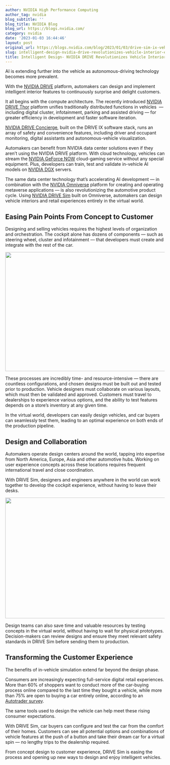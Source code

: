 ```yaml
---
author: NVIDIA High Performance Computing
author_tag: nvidia
blog_subtitle: ''
blog_title: NVIDIA Blog
blog_url: https://blogs.nvidia.com/
category: nvidia
date: '2023-01-03 16:44:46'
layout: post
original_url: https://blogs.nvidia.com/blog/2023/01/03/drive-sim-ix-vehicle-interior-experiences/
slug: intelligent-design-nvidia-drive-revolutionizes-vehicle-interior-experiences
title: Intelligent Design- NVIDIA DRIVE Revolutionizes Vehicle Interior Experiences
---
```


<div id="bsf_rt_marker"><p>AI is extending further into the vehicle as autonomous-driving technology becomes more prevalent.</p>

<p>With the <a href="https://developer.nvidia.com/drive">NVIDIA DRIVE</a> platform, automakers can design and implement intelligent interior features to continuously surprise and delight customers.</p>

<p>It all begins with the compute architecture. The recently introduced <a href="https://blogs.nvidia.com/blog/2022/09/20/drive-thor/">NVIDIA DRIVE Thor</a> platform unifies traditionally distributed functions in vehicles  — including digital cluster, infotainment, parking and assisted driving — for greater efficiency in development and faster software iteration.</p>

<p><a href="https://www.nvidia.com/en-us/self-driving-cars/drive-ix/">NVIDIA DRIVE Concierge</a>, built on the DRIVE IX software stack, runs an array of safety and convenience features, including driver and occupant monitoring, digital assistants and autonomous-vehicle visualization.</p>

<p>Automakers can benefit from NVIDIA data center solutions even if they aren’t using the NVIDIA DRIVE platform. With cloud technology, vehicles can stream the <a href="https://www.nvidia.com/en-us/geforce-now/">NVIDIA GeForce NOW</a> cloud-gaming service without any special equipment. Plus, developers can train, test and validate in-vehicle AI models on <a href="https://www.nvidia.com/en-us/data-center/dgx-systems/">NVIDIA DGX</a> servers.</p>

<p>The same data center technology that’s accelerating AI development — in combination with the <a href="https://www.nvidia.com/en-us/omniverse/">NVIDIA Omniverse</a> platform for creating and operating metaverse applications — is also revolutionizing the automotive product cycle. Using <a href="https://www.nvidia.com/en-us/self-driving-cars/simulation/">NVIDIA DRIVE Sim</a> built on Omniverse, automakers can design vehicle interiors and retail experiences entirely in the virtual world.</p>

<p></p>

<h2><b>Easing Pain Points From Concept to Customer</b></h2>
<p>Designing and selling vehicles requires the highest levels of organization and orchestration. The cockpit alone has dozens of components — such as steering wheel, cluster and infotainment — that developers must create and integrate with the rest of the car.</p>

<p><img alt="" class="aligncenter size-large wp-image-61679" height="377" src="https://blogs.nvidia.com/wp-content/uploads/2022/12/DRIVE_Sim_IX_shot004-672x377.png" width="672" /></p>

<p>These processes are incredibly time- and resource-intensive — there are countless configurations, and chosen designs must be built out and tested prior to production. Vehicle designers must collaborate on various layouts, which must then be validated and approved. Customers must travel to dealerships to experience various options, and the ability to test features depends on a store’s inventory at any given time.</p>

<p>In the virtual world, developers can easily design vehicles, and car buyers can seamlessly test them, leading to an optimal experience on both ends of the production pipeline.</p>

<h2><b>Design and Collaboration</b></h2>
<p>Automakers operate design centers around the world, tapping into expertise from North America, Europe, Asia and other automotive hubs. Working on user experience concepts across these locations requires frequent international travel and close coordination.</p>

<p>With DRIVE Sim, designers and engineers anywhere in the world can work together to develop the cockpit experience, without having to leave their desks.</p>

<p><img alt="" class="aligncenter size-large wp-image-61682" height="382" src="https://blogs.nvidia.com/wp-content/uploads/2022/12/IX_Sim_still-672x382.png" width="672" /></p>

<p>Design teams can also save time and valuable resources by testing concepts in the virtual world, without having to wait for physical prototypes. Decision-makers can review designs and ensure they meet relevant safety standards in DRIVE Sim before sending them to production.</p>

<h2><b>Transforming the Customer Experience</b></h2>
<p>The benefits of in-vehicle simulation extend far beyond the design phase.</p>

<p>Consumers are increasingly expecting full-service digital retail experiences. More than 60% of shoppers want to conduct more of the car-buying process online compared to the last time they bought a vehicle, while more than 75% are open to buying a car entirely online, according to an <a href="https://b2b.autotrader.com/dealer-resources/blog/personalization-key-car-buying-experience">Autotrader survey</a>.</p>

<p>The same tools used to design the vehicle can help meet these rising consumer expectations.</p>

<p>With DRIVE Sim, car buyers can configure and test the car from the comfort of their homes. Customers can see all potential options and combinations of vehicle features at the push of a button and take their dream car for a virtual spin — no lengthy trips to the dealership required.</p>

<p>From concept design to customer experience, DRIVE Sim is easing the process and opening up new ways to design and enjoy intelligent vehicles.</p>

</div>